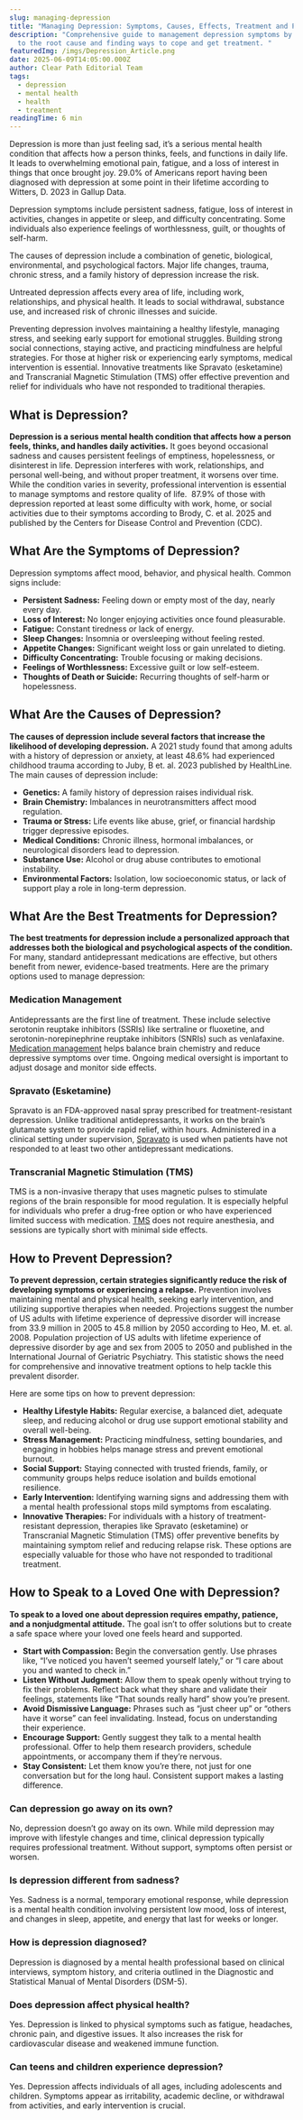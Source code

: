 ```yaml
---
slug: managing-depression
title: "Managing Depression: Symptoms, Causes, Effects, Treatment and Prevention"
description: "Comprehensive guide to management depression symptoms by getting
  to the root cause and finding ways to cope and get treatment. "
featuredImg: /imgs/Depression_Article.png
date: 2025-06-09T14:05:00.000Z
author: Clear Path Editorial Team
tags:
  - depression
  - mental health
  - health
  - treatment
readingTime: 6 min
---
```



Depression is more than just feeling sad, it’s a serious mental health condition that affects how a person thinks, feels, and functions in daily life. It leads to overwhelming emotional pain, fatigue, and a loss of interest in things that once brought joy. 29.0% of Americans report having been diagnosed with depression at some point in their lifetime according to Witters, D. 2023 in Gallup Data. 

Depression symptoms include persistent sadness, fatigue, loss of interest in activities, changes in appetite or sleep, and difficulty concentrating. Some individuals also experience feelings of worthlessness, guilt, or thoughts of self-harm.

The causes of depression include a combination of genetic, biological, environmental, and psychological factors. Major life changes, trauma, chronic stress, and a family history of depression increase the risk.

Untreated depression affects every area of life, including work, relationships, and physical health. It leads to social withdrawal, substance use, and increased risk of chronic illnesses and suicide.

Preventing depression involves maintaining a healthy lifestyle, managing stress, and seeking early support for emotional struggles. Building strong social connections, staying active, and practicing mindfulness are helpful strategies. For those at higher risk or experiencing early symptoms, medical intervention is essential. Innovative treatments like Spravato (esketamine) and Transcranial Magnetic Stimulation (TMS) offer effective prevention and relief for individuals who have not responded to traditional therapies.

## What is Depression?

**Depression is a serious mental health condition that affects how a person feels, thinks, and handles daily activities.** It goes beyond occasional sadness and causes persistent feelings of emptiness, hopelessness, or disinterest in life. Depression interferes with work, relationships, and personal well-being, and without proper treatment, it worsens over time. While the condition varies in severity, professional intervention is essential to manage symptoms and restore quality of life.  87.9% of those with depression reported at least some difficulty with work, home, or social activities due to their symptoms according to Brody, C. et al. 2025 and published by the Centers for Disease Control and Prevention (CDC).

## What Are the Symptoms of Depression?

Depression symptoms affect mood, behavior, and physical health. Common signs include:

* **Persistent Sadness:** Feeling down or empty most of the day, nearly every day.
* **Loss of Interest:** No longer enjoying activities once found pleasurable.
* **Fatigue:** Constant tiredness or lack of energy.
* **Sleep Changes:** Insomnia or oversleeping without feeling rested.
* **Appetite Changes:** Significant weight loss or gain unrelated to dieting.
* **Difficulty Concentrating:** Trouble focusing or making decisions.
* **Feelings of Worthlessness:** Excessive guilt or low self-esteem.
* **Thoughts of Death or Suicide:** Recurring thoughts of self-harm or hopelessness.

## What Are the Causes of Depression?

**The causes of depression include several factors that increase the likelihood of developing depression.** A 2021 study found that among adults with a history of depression or anxiety, at least 48.6% had experienced childhood trauma according to Juby, B et. al. 2023 published by HealthLine. The main causes of depression include:

* **Genetics:** A family history of depression raises individual risk.
* **Brain Chemistry:** Imbalances in neurotransmitters affect mood regulation.
* **Trauma or Stress:** Life events like abuse, grief, or financial hardship trigger depressive episodes.
* **Medical Conditions:** Chronic illness, hormonal imbalances, or neurological disorders lead to depression.
* **Substance Use:** Alcohol or drug abuse contributes to emotional instability.
* **Environmental Factors:** Isolation, low socioeconomic status, or lack of support play a role in long-term depression.

## What Are the Best Treatments for Depression?

**The best treatments for depression include a personalized approach that addresses both the biological and psychological aspects of the condition.** For many, standard antidepressant medications are effective, but others benefit from newer, evidence-based treatments. Here are the primary options used to manage depression:

### Medication Management

Antidepressants are the first line of treatment. These include selective serotonin reuptake inhibitors (SSRIs) like sertraline or fluoxetine, and serotonin-norepinephrine reuptake inhibitors (SNRIs) such as venlafaxine. [Medication management](https://clearpath-25.netlify.app/program/medication_management/) helps balance brain chemistry and reduce depressive symptoms over time. Ongoing medical oversight is important to adjust dosage and monitor side effects.

### Spravato (Esketamine)

Spravato is an FDA-approved nasal spray prescribed for treatment-resistant depression. Unlike traditional antidepressants, it works on the brain’s glutamate system to provide rapid relief, within hours. Administered in a clinical setting under supervision, [Spravato](https://clearpath-25.netlify.app/program/spravato/) is used when patients have not responded to at least two other antidepressant medications.

### Transcranial Magnetic Stimulation (TMS)

TMS is a non-invasive therapy that uses magnetic pulses to stimulate regions of the brain responsible for mood regulation. It is especially helpful for individuals who prefer a drug-free option or who have experienced limited success with medication. [TMS](https://clearpath-25.netlify.app/program/tms/) does not require anesthesia, and sessions are typically short with minimal side effects.

## How to Prevent Depression?

**To prevent depression, certain strategies significantly reduce the risk of developing symptoms or experiencing a relapse.** Prevention involves maintaining mental and physical health, seeking early intervention, and utilizing supportive therapies when needed. Projections suggest the number of US adults with lifetime experience of depressive disorder will increase from 33.9 million in 2005 to 45.8 million by 2050 according to Heo, M. et. al. 2008. Population projection of US adults with lifetime experience of depressive disorder by age and sex from 2005 to 2050 and published in the International Journal of Geriatric Psychiatry. This statistic shows the need for comprehensive and innovative treatment options to help tackle this prevalent disorder.

Here are some tips on how to prevent depression:

* **Healthy Lifestyle Habits:** Regular exercise, a balanced diet, adequate sleep, and reducing alcohol or drug use support emotional stability and overall well-being.
* **Stress Management:** Practicing mindfulness, setting boundaries, and engaging in hobbies helps manage stress and prevent emotional burnout.
* **Social Support:** Staying connected with trusted friends, family, or community groups helps reduce isolation and builds emotional resilience.
* **Early Intervention:** Identifying warning signs and addressing them with a mental health professional stops mild symptoms from escalating.
* **Innovative Therapies:** For individuals with a history of treatment-resistant depression, therapies like Spravato (esketamine) or Transcranial Magnetic Stimulation (TMS) offer preventive benefits by maintaining symptom relief and reducing relapse risk. These options are especially valuable for those who have not responded to traditional treatment.

## How to Speak to a Loved One with Depression?

**To speak to a loved one about depression requires empathy, patience, and a nonjudgmental attitude.** The goal isn’t to offer solutions but to create a safe space where your loved one feels heard and supported.

* **Start with Compassion:** Begin the conversation gently. Use phrases like, “I’ve noticed you haven’t seemed yourself lately,” or “I care about you and wanted to check in.”
* **Listen Without Judgment:** Allow them to speak openly without trying to fix their problems. Reflect back what they share and validate their feelings, statements like “That sounds really hard” show you’re present.
* **Avoid Dismissive Language:** Phrases such as “just cheer up” or “others have it worse” can feel invalidating. Instead, focus on understanding their experience.
* **Encourage Support:** Gently suggest they talk to a mental health professional. Offer to help them research providers, schedule appointments, or accompany them if they’re nervous.
* **Stay Consistent:** Let them know you’re there, not just for one conversation but for the long haul. Consistent support makes a lasting difference.

### Can depression go away on its own?

No, depression doesn’t go away on its own. While mild depression may improve with lifestyle changes and time, clinical depression typically requires professional treatment. Without support, symptoms often persist or worsen.

### Is depression different from sadness?

Yes. Sadness is a normal, temporary emotional response, while depression is a mental health condition involving persistent low mood, loss of interest, and changes in sleep, appetite, and energy that last for weeks or longer.

### How is depression diagnosed?

Depression is diagnosed by a mental health professional based on clinical interviews, symptom history, and criteria outlined in the Diagnostic and Statistical Manual of Mental Disorders (DSM-5).

### Does depression affect physical health?

Yes. Depression is linked to physical symptoms such as fatigue, headaches, chronic pain, and digestive issues. It also increases the risk for cardiovascular disease and weakened immune function.

### Can teens and children experience depression?

Yes. Depression affects individuals of all ages, including adolescents and children. Symptoms appear as irritability, academic decline, or withdrawal from activities, and early intervention is crucial.
